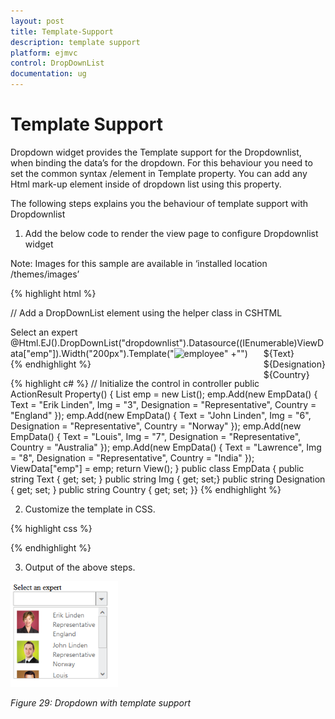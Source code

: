 ```yaml
---
layout: post
title: Template-Support
description: template support
platform: ejmvc
control: DropDownList
documentation: ug
---
```


# Template Support

Dropdown widget provides the Template support for the Dropdownlist, when binding the data’s for the dropdown. For this behaviour you need to set the common syntax /element in Template property. You can add any Html mark-up element inside of dropdown list using this property.

The following steps explains you the behaviour of template support with Dropdownlist

1. Add the below code to render the view page to configure Dropdownlist widget


Note: Images for this sample are available in ‘installed location /themes/images’ 




{% highlight html %}

  // Add a DropDownList element using the helper class in CSHTML
  <div class="control">
  <div class="ctrllabel">Select an expert</div>
  @Html.EJ().DropDownList("dropdownlist").Datasource((IEnumerable<EmpData>)ViewData["emp"]).Width("200px").Template("<img class='eimg' src='../images/Employee/${eimg}.png' alt='employee' height='50px' width='50px'/>" +"<div class="customalign"><div class='ename'> ${Text} </div><div class='desig'> ${Designation} </div><div class='cont'> ${Country} </div></div>")</div></td></tr>
{% endhighlight %}

{% highlight c# %}
  // Initialize the control in controller
  public ActionResult Property()
  {
	  List<EmpData> emp = new List<EmpData>();
	  emp.Add(new EmpData() { Text = "Erik Linden", Img = "3", Designation = "Representative", Country = "England" });
	  emp.Add(new EmpData() { Text = "John Linden", Img = "6", Designation = "Representative", Country = "Norway" });
	  emp.Add(new EmpData() { Text = "Louis", Img = "7", Designation = "Representative", Country = "Australia" });
	  emp.Add(new EmpData() { Text = "Lawrence", Img = "8", Designation = "Representative", Country = "India" });
	  ViewData["emp"] = emp;   return View();
 }
 public class EmpData
 { 
	 public string Text { get; set; } 
	 public string Img { get; set;}
	 public string Designation { get; set; }
	 public string Country { get; set; }}</td></tr>
{% endhighlight %}



2. Customize the template in CSS. 


{% highlight css %}

  <style type="text/css">

        .customalign {

            display: inline;

            float: right;

        }

    </style>

{% endhighlight %}

3. Output of the above steps.


![](Template-Support_images/Template-Support_img2.png)



_Figure 29: Dropdown with template support_  

